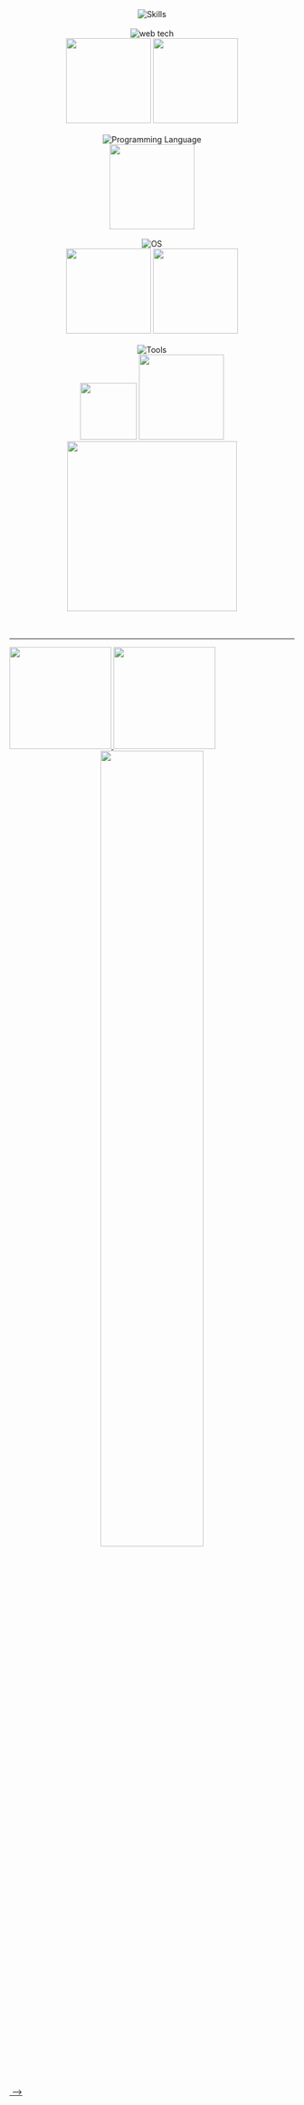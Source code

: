  <div align=center><img src="https://user-images.githubusercontent.com/85959289/174625406-5da06cbd-12ed-47c9-b7bb-446a390197f2.gif" alt="Skills"></div>
 <br>
 <div align=center>
  <img src="https://user-images.githubusercontent.com/85959289/174630328-4218d68e-714d-427d-b7a7-a81a964e491e.gif" alt="web tech">
  <br>
  <img src="https://img.shields.io/badge/HTML5-A5BECC?style=for-the-badge&logo=html5&logoColor=white" alt="" width="150px">
  <img src="https://img.shields.io/badge/CSS3-354259?style=for-the-badge&logo=css3&logoColor=white" alt="" width="150px">
 </div>
 <br>
 <div align=center>
  <img src="https://user-images.githubusercontent.com/85959289/174631049-b946b724-0ccd-4fc7-9936-f1405c96a97f.gif" alt="Programming Language">
  <br>
   <img src="https://img.shields.io/badge/C%2B%2B-00599C?style=for-the-badge&logo=c%2B%2B&logoColor=white" alt="" width="150px>
 </div>
 <br>
 <div align=center><img src="https://user-images.githubusercontent.com/85959289/174632132-01dca71e-b714-4159-a1ae-7933e44182c6.gif" /></div>
 <br>
 <div align=center>
  <img src="https://user-images.githubusercontent.com/85959289/174632132-01dca71e-b714-4159-a1ae-7933e44182c6.gif" alt="OS">
  <br>
  <img src="https://img.shields.io/badge/Pop!_OS-293462?style=for-the-badge&logo=Pop!_OS&logoColor=white" alt="" width="150px">
  <img src="https://img.shields.io/badge/Windows-3BACB6?style=for-the-badge&logo=windows&logoColor=white" alt=""width="150px">
 </div>
 <br>
 <div align=center>
  <img src="https://user-images.githubusercontent.com/85959289/174633535-0448d85c-3832-44aa-b7a5-967d94323e97.gif" alt="Tools">
  <br>
  <img src="https://img.shields.io/badge/Git-5584AC?style=for-the-badge&logo=git&logoColor=white" alt="" width="100px">
  <img src="https://img.shields.io/badge/GitHub-2F8F9D?style=for-the-badge&logo=github&logoColor=white" alt="" width="150px">
  <img src="https://img.shields.io/badge/Visual_Studio_Code-006E7F?style=for-the-badge&logo=visual%20studio%20code&logoColor=white" alt="" width="300px">
 </div>
 <br>
 <br>

 <hr>

 
 <a href="https://github.com/KiranShrinivaas8367">
  <img src="https://github-readme-streak-stats.herokuapp.com?user=KiranShrinivaas8367&background=0D1117&dates=ffc800&currStreakNum=DD2727&fire=DD2727&ring=58A6FF&sideNums=ffc800&currStreakLabel=58A6FF&stroke=58A6FF&sideLabels=58A6FF&hide_border=true&layout=compact" height="180em"/>
  <img height="180em" src="https://github-readme-stats.vercel.app/api/top-langs/?username=KiranShrinivaas8367&layout=compact&hide=scss, less&show_icons=true&hide_border=true&bg_color=0d1117&title_color=ffc800&icon_color=DD2727&text_color=58A6FF" />
 <br>
  <div align=center><img width=60% src="https://github-readme-stats.vercel.app/api?username=KiranShrinivaas8367&show_icons=true&hide_border=true&bg_color=0d1117&title_color=ffc800&icon_color=DD2727&text_color=58A6FF&hide=commits" /></div>
 <br>
  <img src="https://activity-graph.herokuapp.com/graph?username=KiranShrinivaas8367&hide_border=true&bg_color=0d1117&color=58A6FF&point=ffc800&line=DD2727&custom_title=KiranShrinivaas8367/>
</a>
<!--  <img src="https://img.shields.io/badge/Ubuntu-E95420?style=for-the-badge&logo=ubuntu&logoColor=white" alt=""> -->



 
<!--

**KiranShrinivaas8367/KiranShrinivaas8367** is a ✨ _special_ ✨ repository because its `README.md` (this file) appears on your GitHub profile.

- 🤔 I’m looking for help with ...
- 💬 Ask me about ...
- 😄 Pronouns: ...

Here are some ideas to get you started:
-->

<!-- - 🔭 I’m currently working on Full Stack Web Development.
- 🌱 I’m currently learning Python + c++ + Data Structures + mysql
- 👯 I’m looking to collaborate on Frontend Web Project(HTML CSS JS {As of now})
- 📫 How to reach me: arulmurgavel04b@gmail.com
- ⚡ Fun fact: Nothing -->

